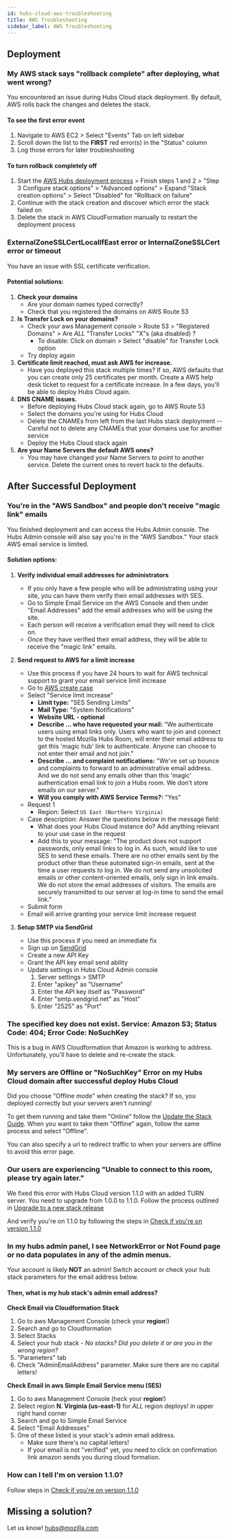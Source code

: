 ```yaml
---
id: hubs-cloud-aws-troubleshooting
title: AWS Troubleshooting
sidebar_label: AWS Troubleshooting
---
```


## Deployment

### My AWS stack says "rollback complete" after deploying, what went wrong?

You encountered an issue during Hubs Cloud stack deployment. By default, AWS rolls back the changes and deletes the stack.

#### To see the first error event

1. Navigate to AWS EC2 > Select "Events" Tab on left sidebar
2. Scroll down the list to the **FIRST** red error(s) in the "Status" column
3. Log those errors for later troubleshooting

#### To turn rollback completely off

1. Start the [AWS Hubs deployment process](https://hubs.mozilla.com/cloud) > Finish steps 1 and 2 > "Step 3 Configure stack options" > "Advanced options" > Expand "Stack creation options" > Select "Disabled" for "Rollback on failure"
2. Continue with the stack creation and discover which error the stack failed on
3. Delete the stack in AWS CloudFormation manually to restart the deployment process

### ExternalZoneSSLCertLocalIfEast error or InternalZoneSSLCert error or timeout

You have an issue with SSL certificate verification.

#### Potential solutions:

1. **Check your domains**
   - Are your domain names typed correctly?
   - Check that you registered the domains on AWS Route 53
2. **Is Transfer Lock on your domains?**
   - Check your aws Management console > Route 53 > "Registered Domains" > Are _ALL_ "Transfer Locks" "X"s (aka disabled) ?
     - To disable: Click on domain > Select "disable" for Transfer Lock option
   - Try deploy again
3. **Certificate limit reached, must ask AWS for increase.**
   - Have you deployed this stack multiple times? If so, AWS defaults that you can create only 25 certificates per month. Create a AWS help desk ticket to request for a certificate increase. In a few days, you'll be able to deploy Hubs Cloud again.
4. **DNS CNAME issues.**
   - Before deploying Hubs Cloud stack again, go to AWS Route 53
   - Select the domains you're using for Hubs Cloud
   - Delete the CNAMEs from left from the last Hubs stack deployment -- Careful not to delete any CNAMEs that your domains use for another service
   - Deploy the Hubs Cloud stack again
5. **Are your Name Servers the default AWS ones?**
   - You may have changed your Name Servers to point to another service. Delete the current ones to revert back to the defaults.

## After Successful Deployment

### You're in the "AWS Sandbox" and people don't receive "magic link" emails

You finished deployment and can access the Hubs Admin console. The Hubs Admin console will also say you're in the "AWS Sandbox." Your stack AWS email service is limited.

#### Solution options:

1.  **Verify individual email addresses for administrators**

    - If you only have a few people who will be administrating using your site, you can have them verify their email addresses with SES.
    - Go to Simple Email Service on the AWS Console and then under "Email Addresses" add the email addresses who will be using the site.
    - Each person will receive a verification email they will need to click on.
    - Once they have verified their email address, they will be able to receive the "magic link" emails.

2.  **Send request to AWS for a limit increase**

    - Use this process if you have 24 hours to wait for AWS technical support to grant your email service limit increase
    - Go to [AWS create case](https://console.aws.amazon.com/support/home?#/case/create?issueType=technical)
    - Select "Service limit increase"
      - **Limit type:** "SES Sending Limits"
      - **Mail Type:** "System Notifications"
      - **Website URL - optional**
      - **Describe ... who have requested your mail:** "We authenticate users using email links only. Users who want to join and connect to the hosted Mozilla Hubs Room, will enter their email address to get this 'magic hub' link to authenticate. Anyone can choose to not enter their email and not join."
      - **Describe ... and complaint notifications:** "We've set up bounce and complaints to forward to an administrative email address. And we do not send any emails other than this 'magic' authentication email link to join a Hubs room. We don't store emails on our server."
      - **Will you comply with AWS Service Terms?:** "Yes"
    - Request 1
      - Region: Select `US East (Northern Virginia)`
    - Case description: Answer the questions below in the message field:
      - What does your Hubs Cloud instance do? Add anything relevant to your use case in the request
      - Add this to your message: "The product does not support passwords, only email links to log in. As such, would like to use SES to send these emails. There are no other emails sent by the product other than these automated sign-in emails, sent at the time a user requests to log in. We do not send any unsolicited emails or other content-oriented emails, only sign in link emails. We do not store the email addresses of visitors. The emails are securely transmitted to our server at log-in time to send the email link."
    - Submit form
    - Email will arrive granting your service limit increase request

3.  **Setup SMTP via SendGrid**
    - Use this process if you need an immediate fix
    - Sign up on [SendGrid](https://sendgrid.com/)
    - Create a new API Key
    - Grant the API key email send ability
    - Update settings in Hubs Cloud Admin console
      1.  Server settings > SMTP
      2.  Enter "apikey" as "Username"
      3.  Enter the API key itself as "Password"
      4.  Enter "smtp.sendgrid.net" as "Host"
      5.  Enter "2525" as "Port"

### The specified key does not exist. Service: Amazon S3; Status Code: 404; Error Code: NoSuchKey

This is a bug in AWS Cloudformation that Amazon is working to address. Unfortunately, you'll have to delete and re-create the stack.

### My servers are Offline or "NoSuchKey" Error on my Hubs Cloud domain after successful deploy Hubs Cloud

Did you choose "Offline mode" when creating the stack? If so, you deployed correctly but your servers aren't running!

To get them running and take them "Online" follow the [Update the Stack Guide](./hubs-cloud-aws-updating-the-stack.md). When you want to take them "Offline" again, follow the same process and select "Offline".

You can also specify a url to redirect traffic to when your servers are offline to avoid this error page.

### Our users are experiencing "Unable to connect to this room, please try again later."

We fixed this error with Hubs Cloud version 1.1.0 with an added TURN server. You need to upgrade from 1.0.0 to 1.1.0. Follow the process outlined in [Upgrade to a new stack release](./hubs-cloud-aws-updating-the-stack.html#upgrade-to-a-new-stack-release)

And verify you're on 1.1.0 by following the steps in [Check if you're on version 1.1.0](./hubs-cloud-aws-updating-the-stack.html#check-if-youre-on-version-110)

### In my hubs admin panel, I see NetworkError or Not Found page or no data populates in any of the admin menus.

Your account is likely **NOT** an admin! Switch account or check your hub stack parameters for the email address below.

#### Then, what is my hub stack's admin email address?

**Check Email via Cloudformation Stack**

1. Go to aws Management Console (check your **region**!)
2. Search and go to Cloudformation
3. Select Stacks
4. Select your hub stack - _No stacks? Did you delete it or are you in the wrong region?_
5. "Parameters" tab
6. Check "AdminEmailAddress" parameter. Make sure there are no capital letters!

**Check Email in aws Simple Email Service menu (SES)**

1. Go to aws Management Console (heck your **region**!)
2. Select region **N. Virginia (us-east-1)** for _ALL_ region deploys! in upper right hand corner
3. Search and go to Simple Email Service
4. Select "Email Addresses"
5. One of these listed is your stack's admin email address.
   - Make sure there's no capital letters!
   - If your email is not "verified" yet, you need to click on confirmation link amazon sends you during cloud formation.

### How can I tell I'm on version 1.1.0?

Follow steps in [Check if you're on version 1.1.0](./hubs-cloud-aws-updating-the-stack.html#check-if-youre-on-version-110)

## Missing a solution?

Let us know! hubs@mozilla.com
